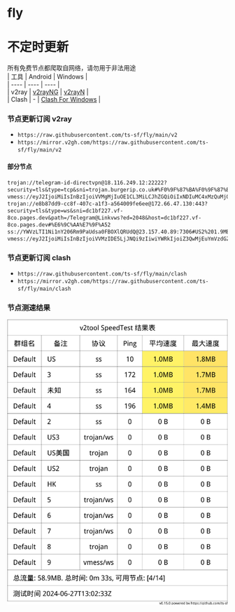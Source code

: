 # fly
# 不定时更新
所有免费节点都爬取自网络，请勿用于非法用途  
|  工具  | Android  | Windows  |  
|  ----  | ----   | ----  |  
| v2ray  | [v2rayNG](https://github.com/2dust/v2rayNG/releases) | [v2rayN](https://github.com/2dust/v2rayN/releases) |  
| Clash  | - | [Clash For Windows](https://github.com/2dust/clashN/releases) | 
  
### 节点更新订阅  v2ray
- `https://raw.githubusercontent.com/ts-sf/fly/main/v2`  
- `https://mirror.v2gh.com/https://raw.githubusercontent.com/ts-sf/fly/main/v2`  

#### 部分节点  
``` 
trojan://telegram-id-directvpn@18.116.249.12:22222?security=tls&type=tcp&sni=trojan.burgerip.co.uk#%F0%9F%87%BA%F0%9F%87%B8US%E7%BE%8E%E5%9B%BD
vmess://eyJ2IjoiMiIsInBzIjoiVVMgMjIuOE1CL3MiLCJhZGQiOiIxNDIuMC4xMzQuMjQzIiwicG9ydCI6IjQ1MDE3IiwiaWQiOiI0MTgwNDhhZi1hMjkzLTRiOTktOWIwYy05OGNhMzU4MGRkMjQiLCJhaWQiOiI2NCIsInNjeSI6ImF1dG8iLCJuZXQiOiJ0Y3AiLCJ0eXBlIjoiIiwiaG9zdCI6IiIsInBhdGgiOiIiLCJ0bHMiOiIiLCJzbmkiOiIiLCJ0ZXN0X25hbWUiOiJVUyJ9
trojan://e8b87dd9-cc8f-407c-a1f3-a564009fe6ee@172.66.47.130:443?security=tls&type=ws&sni=dc1bf227.vf-8co.pages.dev&path=/Telegram@Linkvws?ed=2048&host=dc1bf227.vf-8co.pages.dev#%E6%9C%AA%E7%9F%A52
ss://YWVzLTI1Ni1nY206Rm9PaUdsa0FBOXlQRUdQ@23.157.40.89:7306#US2%201.9MB%2Fs
vmess://eyJ2IjoiMiIsInBzIjoiVVMzIDE5LjJNQi9zIiwiYWRkIjoiZ3QwMjEuYmVzdGZvcnhyYXkuYnV6eiIsInBvcnQiOiI0NDMiLCJpZCI6ImMxZmQ3ODBhLTM0MDgtNGY0OC1hOTMyLTU4MzJhMjhjZTlmNiIsImFpZCI6IjAiLCJzY3kiOiJhdXRvIiwibmV0Ijoid3MiLCJ0eXBlIjoiIiwiaG9zdCI6ImF1c2d0MDIuYmVzdGZvcnhyYXkuYnV6eiIsInBhdGgiOiIvbGlua3dzIiwidGxzIjoidGxzIiwic25pIjoiYXVzZ3QwMi5iZXN0Zm9yeHJheS5idXp6IiwidGVzdF9uYW1lIjoiVVMzIn0=
```
### 节点更新订阅  clash
- `https://raw.githubusercontent.com/ts-sf/fly/main/clash`  
- `https://mirror.v2gh.com/https://raw.githubusercontent.com/ts-sf/fly/main/clash`  

### 节点测速结果
![image](traffic.png)
